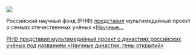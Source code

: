 <!--2025-10-12 12:18:26-->
<div class="yb">
  <div class="rss habr"><img src="https://habrastorage.org/getpro/habr/upload_files/0eb/c86/efb/0ebc86efbb94d512e3631c8514134b27.jpg" /><p>Российский научный фонд (РНФ) <a href="https://rscf.ru/news/found/rnf-predstavlyaet-multimediynyy-proekt-o-semyakh-otechestvennykh-uchenykh-nauchnye-dinastii-geny-otk/" rel="noopener noreferrer nofollow">представил</a> мультимедийный проект о&nbsp;семьях отечественных учёных «<a href="https://dynasty.rscf.ru/#story" rel="noopener noreferrer nofollow">Научные... <p class="titl"><a href="https://habr.com/ru/news/955720/?utm_source=habrahabr&utm_medium=rss&utm_campaign=955720">РНФ представил мультимедийный проект о династиях российских учёных под названием «Научные династии: гены открытий»</a></p></div>
</div>
